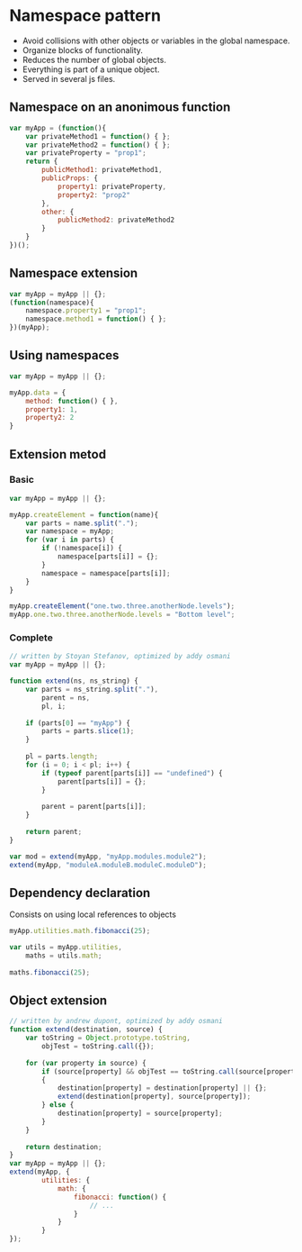 # Namespace pattern

- Avoid collisions with other objects or variables in the global namespace.
- Organize blocks of functionality.
- Reduces the number of global objects.
- Everything is part of a unique object.
- Served in several js files.

## Namespace on an anonimous function
```javascript
var myApp = (function(){
    var privateMethod1 = function() { };
    var privateMethod2 = function() { };
    var privateProperty = "prop1";
    return {
        publicMethod1: privateMethod1,
        publicProps: {
            property1: privateProperty,
            property2: "prop2"
        },
        other: {
            publicMethod2: privateMethod2
        }
    }
})();
```
## Namespace extension
```javascript
var myApp = myApp || {};
(function(namespace){
    namespace.property1 = "prop1";
    namespace.method1 = function() { };
})(myApp);
```
## Using namespaces
```javascript
var myApp = myApp || {};

myApp.data = {
    method: function() { },
    property1: 1,
    property2: 2
}
```
## Extension metod
### Basic
```javascript
var myApp = myApp || {};

myApp.createElement = function(name){
    var parts = name.split(".");
    var namespace = myApp;
    for (var i in parts) {
        if (!namespace[i]) {
            namespace[parts[i]] = {};
        }
        namespace = namespace[parts[i]];
    }
}

myApp.createElement("one.two.three.anotherNode.levels");
myApp.one.two.three.anotherNode.levels = "Bottom level";
```
### Complete
```javascript
// written by Stoyan Stefanov, optimized by addy osmani
var myApp = myApp || {};

function extend(ns, ns_string) {
    var parts = ns_string.split("."),
        parent = ns,
        pl, i;
    
    if (parts[0] == "myApp") {
        parts = parts.slice(1);
    }
    
    pl = parts.length;
    for (i = 0; i < pl; i++) {
        if (typeof parent[parts[i]] == "undefined") {
            parent[parts[i]] = {};
        }
        
        parent = parent[parts[i]];
    }
    
    return parent;
}

var mod = extend(myApp, "myApp.modules.module2");
extend(myApp, "moduleA.moduleB.moduleC.moduleD");
```
## Dependency declaration
Consists on using local references to objects
```javascript
myApp.utilities.math.fibonacci(25);

var utils = myApp.utilities,
    maths = utils.math;
    
maths.fibonacci(25);
```
## Object extension
```javascript
// written by andrew dupont, optimized by addy osmani
function extend(destination, source) {
    var toString = Object.prototype.toString,
        objTest = toString.call({});
    
    for (var property in source) {
        if (source[property] && objTest == toString.call(source[property]))
        {
            destination[property] = destination[property] || {};
            extend(destination[property], source[property]);
        } else {
            destination[property] = source[property];
        }
    }
    
    return destination;
}
var myApp = myApp || {};
extend(myApp, { 
        utilities: {
            math: {
                fibonacci: function() {
                    // ...
                }
            }
        }
});
```